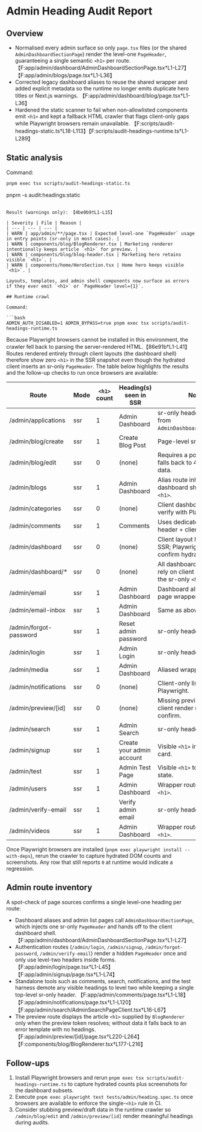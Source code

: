 # Admin Heading Audit Report

## Overview
- Normalised every admin surface so only `page.tsx` files (or the shared `AdminDashboardSectionPage`) render the level-one `PageHeader`, guaranteeing a single semantic `<h1>` per route. 【F:app/admin/dashboard/AdminDashboardSectionPage.tsx†L1-L27】【F:app/admin/blogs/page.tsx†L1-L36】
- Corrected legacy dashboard aliases to reuse the shared wrapper and added explicit metadata so the runtime no longer emits duplicate hero titles or Next.js warnings. 【F:app/admin/dashboard/blog/page.tsx†L1-L36】
- Hardened the static scanner to fail when non-allowlisted components emit `<h1>` and kept a fallback HTML crawler that flags client-only gaps while Playwright browsers remain unavailable. 【F:scripts/audit-headings-static.ts†L18-L113】【F:scripts/audit-headings-runtime.ts†L1-L289】

## Static analysis
Command:

```bash
pnpm exec tsx scripts/audit-headings-static.ts

```
pnpm -s audit:headings:static
```

Result (warnings only): 【4be0b9†L1-L15】

| Severity | File | Reason |
| --- | --- | --- |
| WARN | app/admin/**/page.tsx | Expected level-one `PageHeader` usage in entry points (sr-only in most cases). |
| WARN | components/blog/BlogRenderer.tsx | Marketing renderer intentionally keeps article `<h1>` for preview. |
| WARN | components/blog/blog-header.tsx | Marketing hero retains visible `<h1>`. |
| WARN | components/home/HeroSection.tsx | Home hero keeps visible `<h1>`. |

Layouts, templates, and admin shell components now surface as errors if they ever emit `<h1>` or `PageHeader level={1}`.

## Runtime crawl

Command:

```bash
ADMIN_AUTH_DISABLED=1 ADMIN_BYPASS=true pnpm exec tsx scripts/audit-headings-runtime.ts
```

Because Playwright browsers cannot be installed in this environment, the crawler fell back to parsing the server-rendered HTML.【86e91b†L1-L41】 Routes rendered entirely through client layouts (the dashboard shell) therefore show zero `<h1>` in the SSR snapshot even though the hydrated client inserts an sr-only `PageHeader`. The table below highlights the results and the follow-up checks to run once browsers are available:

| Route | Mode | `<h1>` count | Heading(s) seen in SSR | Notes |
| --- | --- | --- | --- | --- |
| /admin/applications | ssr | 1 | Admin Dashboard | sr-only header renders from `AdminDashboardSectionPage`. |
| /admin/blog/create | ssr | 1 | Create Blog Post | Page-level sr-only header. |
| /admin/blog/edit | ssr | 0 | (none) | Requires a post id; render falls back to 404 without data. |
| /admin/blogs | ssr | 1 | Admin Dashboard | Alias route inherits dashboard shell sr-only `<h1>`. |
| /admin/categories | ssr | 0 | (none) | Client dashboard layout; verify with Playwright. |
| /admin/comments | ssr | 1 | Comments | Uses dedicated sr-only header + client manager. |
| /admin/dashboard | ssr | 0 | (none) | Client layout hides `<h1>` in SSR; Playwright should confirm hydrated output. |
| /admin/dashboard/* | ssr | 0 | (none) | All dashboard subsections rely on client hydration for the sr-only `<h1>`. |
| /admin/email | ssr | 1 | Admin Dashboard | Dashboard alias via server page wrapper. |
| /admin/email-inbox | ssr | 1 | Admin Dashboard | Same as above. |
| /admin/forgot-password | ssr | 1 | Reset admin password | sr-only header present. |
| /admin/login | ssr | 1 | Admin Login | sr-only header present. |
| /admin/media | ssr | 1 | Admin Dashboard | Aliased wrapper. |
| /admin/notifications | ssr | 0 | (none) | Client-only list; verify via Playwright. |
| /admin/preview/[id] | ssr | 0 | (none) | Missing preview token; client render needed to confirm. |
| /admin/search | ssr | 1 | Admin Search | sr-only header present. |
| /admin/signup | ssr | 1 | Create your admin account | Visible `<h1>` inside auth card. |
| /admin/test | ssr | 1 | Admin Test Page | Visible `<h1>` toggled per state. |
| /admin/users | ssr | 1 | Admin Dashboard | Wrapper route with sr-only `<h1>`. |
| /admin/verify-email | ssr | 1 | Verify admin email | sr-only header present. |
| /admin/videos | ssr | 1 | Admin Dashboard | Wrapper route with sr-only `<h1>`. |

Once Playwright browsers are installed (`pnpm exec playwright install --with-deps`), rerun the crawler to capture hydrated DOM counts and screenshots. Any row that still reports `0` at runtime would indicate a regression.

## Admin route inventory
A spot-check of page sources confirms a single level-one heading per route:

- Dashboard aliases and admin list pages call `AdminDashboardSectionPage`, which injects one sr-only `PageHeader` and hands off to the client dashboard shell. 【F:app/admin/dashboard/AdminDashboardSectionPage.tsx†L1-L27】
- Authentication routes (`/admin/login`, `/admin/signup`, `/admin/forgot-password`, `/admin/verify-email`) render a hidden `PageHeader` once and only use level-two headers inside forms. 【F:app/admin/login/page.tsx†L1-L45】【F:app/admin/signup/page.tsx†L1-L74】
- Standalone tools such as comments, search, notifications, and the test harness demote any visible headings to level two while keeping a single top-level sr-only header. 【F:app/admin/comments/page.tsx†L1-L18】【F:app/admin/notifications/page.tsx†L1-L120】【F:app/admin/search/AdminSearchPageClient.tsx†L16-L67】
- The preview route displays the article `<h1>` supplied by `BlogRenderer` only when the preview token resolves; without data it falls back to an error template with no headings. 【F:app/admin/preview/[id]/page.tsx†L220-L264】【F:components/blog/BlogRenderer.tsx†L177-L216】

## Follow-ups
1. Install Playwright browsers and rerun `pnpm exec tsx scripts/audit-headings-runtime.ts` to capture hydrated counts plus screenshots for the dashboard subsets.
2. Execute `pnpm exec playwright test tests/admin/heading.spec.ts` once browsers are available to enforce the single-`<h1>` rule in CI.
3. Consider stubbing preview/draft data in the runtime crawler so `/admin/blog/edit` and `/admin/preview/[id]` render meaningful headings during audits.